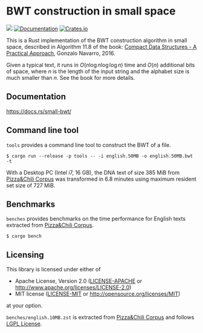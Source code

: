 # BWT construction in small space

![](https://github.com/kampersanda/small-bwt/actions/workflows/rust.yml/badge.svg)
[![Documentation](https://docs.rs/small-bwt/badge.svg)](https://docs.rs/small-bwt)
[![Crates.io](https://img.shields.io/crates/v/small-bwt.svg)](https://crates.io/crates/small-bwt)

This is a Rust implementation of the BWT construction algorithm in small space,
described in Algorithm 11.8 of the book:
[Compact Data Structures - A Practical Approach](https://users.dcc.uchile.cl/~gnavarro/CDSbook/),
Gonzalo Navarro, 2016.

Given a typical text, it runs in $O(n \log n \log \log n)$ time and $O(n)$ additional bits of space,
where $n$ is the length of the input string and the alphabet size is much smaller than $n$.
See the book for more details.

## Documentation

https://docs.rs/small-bwt/

## Command line tool

`tools` provides a command line tool to construct the BWT of a file.

```shell
$ cargo run --release -p tools -- -i english.50MB -o english.50MB.bwt -t
```

With a Desktop PC (Intel i7, 16 GB), the DNA text of size 385 MiB from [Pizza&Chili Corpus](http://pizzachili.dcc.uchile.cl/texts.html)
was transformed in 6.8 minutes using maximum resident set size of 727 MiB.

## Benchmarks

`benches` provides benchmarks on the time performance for English texts
extracted from [Pizza&Chili Corpus](http://pizzachili.dcc.uchile.cl/texts.html).

```shell
$ cargo bench
```

## Licensing

This library is licensed under either of

 * Apache License, Version 2.0
   ([LICENSE-APACHE](LICENSE-APACHE) or http://www.apache.org/licenses/LICENSE-2.0)
 * MIT license
   ([LICENSE-MIT](LICENSE-MIT) or http://opensource.org/licenses/MIT)

at your option.

`benches/english.10MB.zst` is extracted from [Pizza&Chili Corpus](http://pizzachili.dcc.uchile.cl/texts.html) and follows [LGPL License](https://www.gnu.org/licenses/lgpl-3.0.html).
